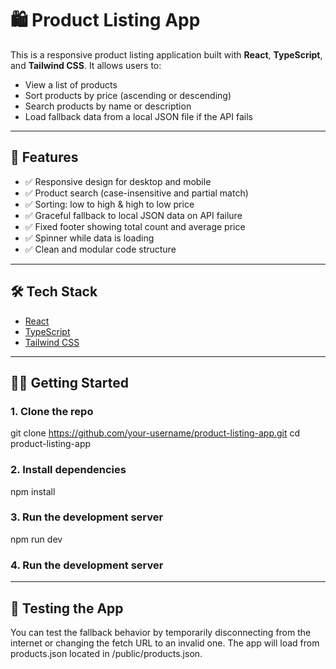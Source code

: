 # 🛍️ Product Listing App

This is a responsive product listing application built with **React**, **TypeScript**, and **Tailwind CSS**. It allows users to:

- View a list of products
- Sort products by price (ascending or descending)
- Search products by name or description
- Load fallback data from a local JSON file if the API fails

---

## 🚀 Features

- ✅ Responsive design for desktop and mobile
- ✅ Product search (case-insensitive and partial match)
- ✅ Sorting: low to high & high to low price
- ✅ Graceful fallback to local JSON data on API failure
- ✅ Fixed footer showing total count and average price
- ✅ Spinner while data is loading
- ✅ Clean and modular code structure

---

## 🛠️ Tech Stack

- [React](https://reactjs.org/)
- [TypeScript](https://www.typescriptlang.org/)
- [Tailwind CSS](https://tailwindcss.com/)

---

## 🧑‍💻 Getting Started

### 1. Clone the repo

git clone https://github.com/your-username/product-listing-app.git
cd product-listing-app

### 2. Install dependencies

npm install

### 3. Run the development server

npm run dev

### 4. Run the development server

---

## 🧪 Testing the App

You can test the fallback behavior by temporarily disconnecting from the internet or changing the fetch URL to an invalid one. The app will load from products.json located in /public/products.json.
